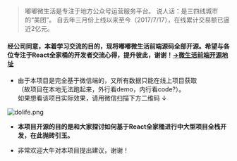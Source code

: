 > 嘟嘟微生活是专注于地方公众号运营服务平台。 
说人话：是三四线城市的“美团”。 
自去年三月份上线以来至今（2017/7/17），在线累计交易额已逼近2亿元。

#### 经公司同意，本着学习交流的目的，现将嘟嘟微生活前端源码全部开源。希望与各位专注于React全家桶的开发者交流心得，提升彼此，谢谢！[→微生活前端开源地址](https://github.com/minooo/dolife)

- 由于本项目是完全基于微信端的，又所有数据只能在线上项目获取  
（故项目在本地无法跑起来，外行看demo，内行看code?）。  
如果想看该项目实际效果，请用微信扫描下方二维码 ↓

![dolife.png](http://upload-images.jianshu.io/upload_images/111568-8d97a4acd6f0413e.png?imageMogr2/auto-orient/strip%7CimageView2/2/w/1240)

- **本项目开源的目的是和大家探讨如何基于React全家桶进行中大型项目全栈开发，在此抛砖引玉。**

- 非常欢迎大牛对本项目提出建议，谢谢！